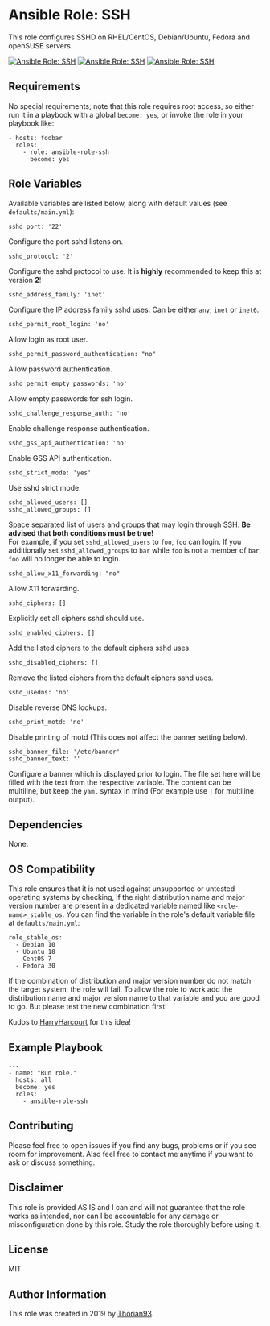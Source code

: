 # Ansible Role: SSH

This role configures SSHD on RHEL/CentOS, Debian/Ubuntu, Fedora and openSUSE servers.

[![Ansible Role: SSH](https://img.shields.io/ansible/role/51297?style=flat-square)](https://galaxy.ansible.com/thorian93/ansible_role_ssh)
[![Ansible Role: SSH](https://img.shields.io/ansible/quality/51297?style=flat-square)](https://galaxy.ansible.com/thorian93/ansible_role_ssh)
[![Ansible Role: SSH](https://img.shields.io/ansible/role/d/51297?style=flat-square)](https://galaxy.ansible.com/thorian93/ansible_role_ssh)

## Requirements

No special requirements; note that this role requires root access, so either run it in a playbook with a global `become: yes`, or invoke the role in your playbook like:

    - hosts: foobar
      roles:
        - role: ansible-role-ssh
          become: yes

## Role Variables

Available variables are listed below, along with default values (see `defaults/main.yml`):

    sshd_port: '22'

Configure the port sshd listens on.

    sshd_protocol: '2'

Configure the sshd protocol to use. It is **highly** recommended to keep this at version **2**!

    sshd_address_family: 'inet'

Configure the IP address family sshd uses. Can be either `any`, `inet` or `inet6`.

    sshd_permit_root_login: 'no'

Allow login as root user.

    sshd_permit_password_authentication: "no"

Allow password authentication.

    sshd_permit_empty_passwords: 'no'

Allow empty passwords for ssh login.

    sshd_challenge_response_auth: 'no'

Enable challenge response authentication.

    sshd_gss_api_authentication: 'no'

Enable GSS API authentication.

    sshd_strict_mode: 'yes'

Use sshd strict mode.

    sshd_allowed_users: []
    sshd_allowed_groups: []

Space separated list of users and groups that may login through SSH. **Be advised that both conditions must be true!**  
For example, if you set `sshd_allowed_users` to `foo`, `foo` can login. If you additionally set `sshd_allowed_groups` to `bar` while `foo` is not a member of `bar`, `foo` will no longer be able to login.

    sshd_allow_x11_forwarding: "no"

Allow X11 forwarding.

    sshd_ciphers: []

Explicitly set all ciphers sshd should use.

    sshd_enabled_ciphers: []

Add the listed ciphers to the default ciphers sshd uses.

    sshd_disabled_ciphers: []

Remove the listed ciphers from the default ciphers sshd uses.

    sshd_usedns: 'no'

Disable reverse DNS lookups.

    sshd_print_motd: 'no'

Disable printing of motd (This does not affect the banner setting below).

    sshd_banner_file: '/etc/banner'
    sshd_banner_text: ''

Configure a banner which is displayed prior to login. The file set here will be filled with the text from the respective variable. The content can be multiline, but keep the `yaml` syntax in mind (For example use `|` for multiline output).

## Dependencies

None.

## OS Compatibility
This role ensures that it is not used against unsupported or untested operating systems by checking, if the right distribution name and major version number are present in a dedicated variable named like `<role-name>_stable_os`. You can find the variable in the role's default variable file at `defaults/main.yml`:

    role_stable_os:
      - Debian 10
      - Ubuntu 18
      - CentOS 7
      - Fedora 30

If the combination of distribution and major version number do not match the target system, the role will fail. To allow the role to work add the distribution name and major version name to that variable and you are good to go. But please test the new combination first!

Kudos to [HarryHarcourt](https://github.com/HarryHarcourt) for this idea!

## Example Playbook

    ---
    - name: "Run role."
      hosts: all
      become: yes
      roles:
        - ansible-role-ssh

## Contributing

Please feel free to open issues if you find any bugs, problems or if you see room for improvement. Also feel free to contact me anytime if you want to ask or discuss something.

## Disclaimer

This role is provided AS IS and I can and will not guarantee that the role works as intended, nor can I be accountable for any damage or misconfiguration done by this role. Study the role thoroughly before using it.

## License

MIT

## Author Information

This role was created in 2019 by [Thorian93](http://thorian93.de/).
